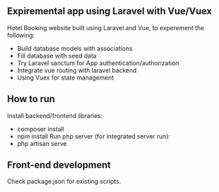 ## Expiremental app using Laravel with Vue/Vuex

Hotel Booking website built using Laravel and Vue, to experement the following:
- Build database models with associations
- Fill database with seed data
- Try Laravel sanctum for App authentication/authorization
- Integrate vue routing with laravel backend
- Using Vuex for state management

## How to run
Install backend/frontend libraries:
- composer install
- npm install
Run php server (for integrated server run):
- php artisan serve

## Front-end development
Check package.json for existing scripts.